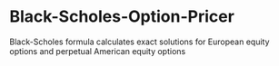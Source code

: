 # Black-Scholes-Option-Pricer
Black-Scholes formula calculates exact solutions for European equity options and perpetual American equity options
